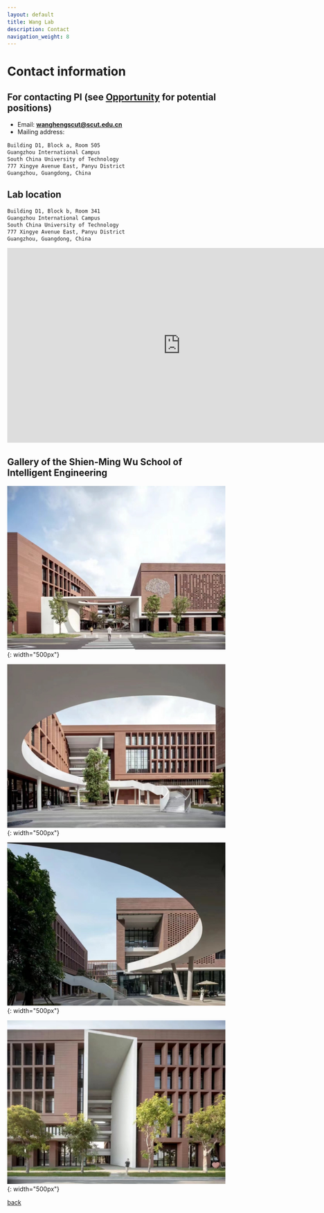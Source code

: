 ```yaml
---
layout: default
title: Wang Lab
description: Contact
navigation_weight: 8
---
```

# Contact information

## For contacting PI (see [Opportunity](./opportunity) for potential positions)
* Email: **wanghengscut@scut.edu.cn**
* Mailing address: 

```
Building D1, Block a, Room 505
Guangzhou International Campus
South China University of Technology
777 Xingye Avenue East, Panyu District
Guangzhou, Guangdong, China
```

## Lab location

```
Building D1, Block b, Room 341
Guangzhou International Campus
South China University of Technology
777 Xingye Avenue East, Panyu District
Guangzhou, Guangdong, China
```


<iframe src="https://map.baidu.com/poi/%E5%8D%8E%E5%8D%97%E7%90%86%E5%B7%A5%E5%A4%A7%E5%AD%A6%E5%B9%BF%E5%B7%9E%E5%9B%BD%E9%99%85%E6%A0%A1%E5%8C%BA-D1B%E5%BA%A7/@12624112.86028779,2617262.7666862365,15.25z?uid=a4dce2e9847da84ecac3dbc2&info_merge=1&isBizPoi=false&ugc_type=3&ugc_ver=1&device_ratio=2&compat=1&pcevaname=pc4.1&querytype=detailConInfo&da_src=shareurl" width="800" height="450" style="border:0;" allowfullscreen="" loading="lazy" referrerpolicy="no-referrer-when-downgrade"></iframe>


## Gallery of the Shien-Ming Wu School of Intelligent Engineering 

![ESB](wu1.jpg){: width="500px"} 

![ESB](wu2.jpg){: width="500px"} 

![ESB](wu3.jpg){: width="500px"} 

![ESB](wu4.jpg){: width="500px"} 


 

[back](./)


